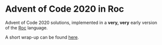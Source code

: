 # Advent of Code 2020 in Roc

Advent of Code 2020 solutions,
implemented in a **very, very** early version of the
[Roc](https://www.roc-lang.org) language.

A short wrap-up can be found [here](WrapUp.md).